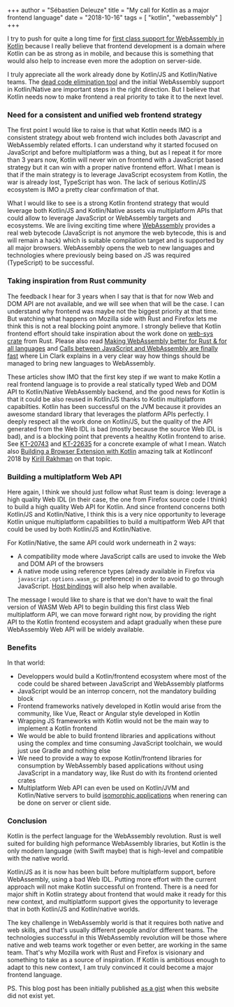 +++
author = "Sébastien Deleuze"
title = "My call for Kotlin as a major frontend language"
date = "2018-10-16"
tags = [
    "kotlin",
    "webassembly"
]
+++

I try to push for quite a long time for [first class support for WebAssembly in Kotlin](https://discuss.kotlinlang.org/t/webassembly-support/1722) because I really believe that frontend development is a domain where Kotlin can be as strong as in mobile, and because this is something that would also help to increase even more the adoption on server-side.

I truly appreciate all the work already done by Kotlin/JS and Kotlin/Native teams. The [dead code elimination tool](https://kotlinlang.org/docs/reference/javascript-dce.html) and the initial WebAssembly support in Kotlin/Native are important steps in the right direction. But I believe that Kotlin needs now to make frontend a real priority to take it to the next level.

### Need for a consistent and unified web frontend strategy

The first point I would like to raise is that what Kotlin needs IMO is a consistent strategy about web frontend wich includes both Javascript and WebAssembly related efforts. I can understand why it started focused on JavaScript and before multiplatform was a thing, but as I repeat it for more than 3 years now, Kotlin will never win on frontend with a JavaScript based strategy but it can win with a proper native frontend effort. What I mean is that if the main strategy is to leverage JavaScript ecosystem from Kotlin, the war is already lost, TypeScript has won. The lack of serious Kotlin/JS ecosystem is IMO a pretty clear confirmation of that.

What I would like to see is a strong Kotlin frontend strategy that would leverage both Kotlin/JS and Kotlin/Native assets via multiplatform APIs that could allow to leverage JavaScript or WebAssembly targets and ecosystems. We are living exciting time where [WebAssembly](https://hacks.mozilla.org/2017/02/a-cartoon-intro-to-webassembly/) provides a real web bytecode (JavaScript is not anymore the web bytecode, this is and will remain a hack) which is suitable compilation target and is supported by all major browsers. WebAssembly opens the web to new languages and technologies where previously being based on JS was required (TypeScript) to be successful.

### Taking inspiration from Rust community

The feedback I hear for 3 years when I say that is that for now Web and DOM API are not available, and we will see when that will be the case. I can understand why frontend was maybe not the biggest priority at that time. But watching what happens on Mozilla side with Rust and Firefox lets me think this is not a real blocking point anymore. I strongly believe that Kotlin frontend effort should take inspiration about the work done on [web-sys crate](https://rustwasm.github.io/2018/09/26/announcing-web-sys.html) from Rust. Please also read [Making WebAssembly better for Rust & for all languages](https://hacks.mozilla.org/2018/03/making-webassembly-better-for-rust-for-all-languages/) and [Calls between JavaScript and WebAssembly are finally fast](https://hacks.mozilla.org/2018/10/calls-between-javascript-and-webassembly-are-finally-fast-%f0%9f%8e%89/) where Lin Clark explains in a very clear way how things should be managed to bring new languages to WebAssembly.

These articles show IMO that the first key step if we want to make Kotlin a real frontend language is to provide a real statically typed Web and DOM API to Kotlin/Native WebAssembly backend, and the good news for Kotlin is that it could be also reused in Kotlin/JS thanks to Kotlin multiplatform capabilties. Kotlin has been successful on the JVM because it provides an awesome standard library that leverages the platform APIs perfectly. I deeply respect all the work done on Kotlin/JS, but the quality of the API generated from the Web IDL is bad (mostly because the source Web IDL is bad), and is a blocking point that prevents a healthy Kotlin frontend to arise. See [KT-20743](https://youtrack.jetbrains.net/issue/KT-20743) and [KT-22635](https://youtrack.jetbrains.net/issue/KT-22635) for a concrete example of what I mean. Watch also [Building a Browser Extension with Kotlin](https://www.youtube.com/watch?v=QaPMKZay_Ig) amazing talk at Kotlinconf 2018 by [Kirill Rakhman](https://twitter.com/Cypressious) on that topic.

### Building a multiplatform Web API

Here again, I think we should just follow what Rust team is doing: leverage a high quality Web IDL (in their case, the one from Firefox source code I think) to build a high quality Web API for Kotlin. And since frontend concerns both Kotlin/JS and Kotlin/Native, I think this is a very nice opportunity to leverage Kotlin unique multiplatform capabilities to build a multipatform Web API that could be used by both Kotlin/JS and Kotlin/Native.

For Kotlin/Native, the same API could work underneath in 2 ways:
 - A compatibility mode where JavaScript calls are used to invoke the Web and DOM API of the browsers
 - A native mode using reference types (already available in Firefox via `javascript.options.wasm_gc` preference) in order to avoid to go through JavaScript. [Host bindings](https://github.com/WebAssembly/host-bindings) will also help when available.
 
The message I would like to share is that we don't have to wait the final version of WASM Web API to begin building this first class Web multiplatform API, we can move forward right now, by providing the right API to the Kotlin frontend ecosystem and adapt gradually when these pure WebAssembly Web API will be widely available.

### Benefits

In that world:
 - Developpers would build a Kotlin/frontend ecosystem where most of the code could be shared between JavaScript and WebAssembly platforms
 - JavaScript would be an interrop concern, not the mandatory building block
 - Frontend frameworks natively developed in Kotlin would arise from the community, like Vue, React or Angular style developed in Kotlin
 - Wrapping JS frameworks with Kotlin would not be the main way to implement a Kotlin frontend
 - We would be able to build frontend libraries and applications without using the complex and time consuming JavaScript toolchain, we would just use Gradle and nothing else
 - We need to provide a way to expose Kotlin/frontend libraries for consumption by WebAssembly based applications without using JavaScript in a mandatory way, like Rust do with its frontend oriented crates
 - Multiplatform Web API can even be used on Kotlin/JVM and Kotlin/Native servers to build [isomorphic applications](https://medium.com/airbnb-engineering/isomorphic-javascript-the-future-of-web-apps-10882b7a2ebc) when renering can be done on server or client side.

### Conclusion

Kotlin is the perfect language for the WebAssembly revolution. Rust is well suited for building high peformance WebAssembly libraries, but Kotlin is the only modern language (with Swift maybe) that is high-level and compatible with the native world.

Kotlin/JS as it is now has been built before multiplatform support, before WebAssembly, using a bad Web IDL. Putting more effort with the current approach will not make Kotlin successful on frontend. There is a need for major shift in Kotlin strategy about frontend that would make it ready for this new context, and multiplatform support gives the opportunity to leverage that in both Kotlin/JS and Kotlin/native worlds.

The key challenge in WebAssembly world is that it requires both native and web skills, and that's usually different people and/or different teams. The technologies successful in this WebAssembly revolution will be those where native and web teams work together or even better, are working in the same team. That's why Mozilla work with Rust and Firefox is visionary and something to take as a source of inspiration. If Kotlin is ambitious enough to adapt to this new context, I am truly convinced it could become a major frontend language.

PS. This blog post has been initially published [as a gist](https://gist.github.com/sdeleuze/0da8c3d6a43c659977a16e017020503b) when this website did not exist yet.